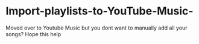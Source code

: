 # Import-playlists-to-YouTube-Music-
Moved over to Youtube Music but you dont want to manually add all your songs? Hope this help
